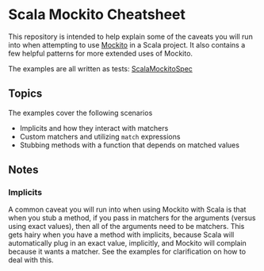 # Scala Mockito Cheatsheet

This repository is intended to help explain some of the caveats you will run into when
attempting to use [Mockito](https://github.com/mockito/mockito) in a Scala project. It
also contains a few helpful patterns for more extended uses of Mockito.

The examples are all written as tests: [ScalaMockitoSpec](src/test/scala/ScalaMockitoSpec.scala)

## Topics

The examples cover the following scenarios

* Implicits and how they interact with matchers
* Custom matchers and utilizing `match` expressions
* Stubbing methods with a function that depends on matched values

## Notes

### Implicits

A common caveat you will run into when using Mockito with Scala is that when you stub a method,
if you pass in matchers for the arguments (versus using exact values), then all of the arguments
need to be matchers. This gets hairy when you have a method with implicits, because Scala will
automatically plug in an exact value, implicitly, and Mockito will complain because it wants a
matcher. See the examples for clarification on how to deal with this.

